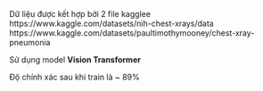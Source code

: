 <div>Dữ liệu được kết hợp bởi 2 file kagglee</div>
https://www.kaggle.com/datasets/nih-chest-xrays/data <br/>
https://www.kaggle.com/datasets/paultimothymooney/chest-xray-pneumonia <br/>

Sử dụng model <b>Vision Transformer</b> <br/>

Độ chính xác sau khi train là ~ 89% <br/>
